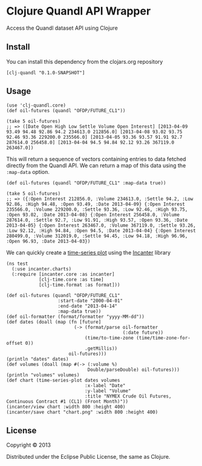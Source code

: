 # Clojure Quandl API Wrapper

Access the Quandl dataset API using Clojure

## Install

You can install this dependency from the clojars.org repository

    [clj-quandl "0.1.0-SNAPSHOT"]

## Usage

    (use 'clj-quandl.core)
    (def oil-futures (quandl "OFDP/FUTURE_CL1"))

    (take 5 oil-futures)
    ;; => ([Date Open High Low Settle Volume Open Interest] [2013-04-09 93.49 94.48 92.86 94.2 234613.0 212856.0] [2013-04-08 93.02 93.75 92.46 93.36 229200.0 235566.0] [2013-04-05 93.36 93.57 91.91 92.7 287614.0 256458.0] [2013-04-04 94.5 94.84 92.12 93.26 367119.0 263467.0])

This will return a sequence of vectors containing entries to data
fetched directly from the Quandl API. We can return a map of this data
using the `:map-data` option.

    (def oil-futures (quandl "OFDP/FUTURE_CL1" :map-data true))

    (take 5 oil-futures)
    ;; => ({:Open Interest 212856.0, :Volume 234613.0, :Settle 94.2, :Low 92.86, :High 94.48, :Open 93.49, :Date 2013-04-09} {:Open Interest 235566.0, :Volume 229200.0, :Settle 93.36, :Low 92.46, :High 93.75, :Open 93.02, :Date 2013-04-08} {:Open Interest 256458.0, :Volume 287614.0, :Settle 92.7, :Low 91.91, :High 93.57, :Open 93.36, :Date 2013-04-05} {:Open Interest 263467.0, :Volume 367119.0, :Settle 93.26, :Low 92.12, :High 94.84, :Open 94.5, :Date 2013-04-04} {:Open Interest 280499.0, :Volume 312019.0, :Settle 94.45, :Low 94.18, :High 96.96, :Open 96.93, :Date 2013-04-03})

We can quickly create a
[time-series plot](http://jakemccrary.com/blog/2010/02/21/plotting-time-series-data-with-incanter/)
using the [Incanter](http://incanter.org/) library

    (ns test
      (:use incanter.charts)
      (:require [incanter.core :as incanter]
                [clj-time.core :as time]
                [clj-time.format :as format]))

    (def oil-futures (quandl "OFDP/FUTURE_CL1"
                       :start-date "2000-04-01"
                       :end-date "2013-04-14"
                       :map-data true))
    (def oil-formatter (format/formatter "yyyy-MM-dd"))
    (def dates (doall (map (fn [future]
                             (-> (format/parse oil-formatter
                                               (:date future))
                                 (time/to-time-zone (time/time-zone-for-offset 0))
                                 .getMillis))
                           oil-futures)))
    (println "dates" dates)
    (def volumes (doall (map #(-> (:volume %)
                                  Double/parseDouble) oil-futures)))
    (println "volumes" volumes)
    (def chart (time-series-plot dates volumes
                                 :x-label "Date"
                                 :y-label "Volume"
                                 :title "NYMEX Crude Oil Futures, Continuous Contract #1 (CL1) (Front Month)"))
    (incanter/view chart :width 800 :height 400)
    (incanter/save chart "chart.png" :width 800 :height 400)

## License

Copyright © 2013

Distributed under the Eclipse Public License, the same as Clojure.
